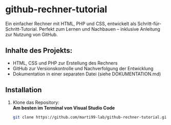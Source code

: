 # github-rechner-tutorial

Ein einfacher Rechner mit HTML, PHP und CSS, entwickelt als Schritt-für-Schritt-Tutorial. 
Perfekt zum Lernen und Nachbauen – inklusive Anleitung zur Nutzung von GitHub.

## Inhalte des Projekts:
- HTML, CSS und PHP zur Erstellung des Rechners
- GitHub zur Versionskontrolle und Nachverfolgung der Entwicklung
- Dokumentation in einer separaten Datei (siehe DOKUMENTATION.md)

## Installation
1. Klone das Repository:  
   **Am besten im Terminal von Visual Studio Code**
   ```bash
   git clone https://github.com/marti99-lab/github-rechner-tutorial.git
